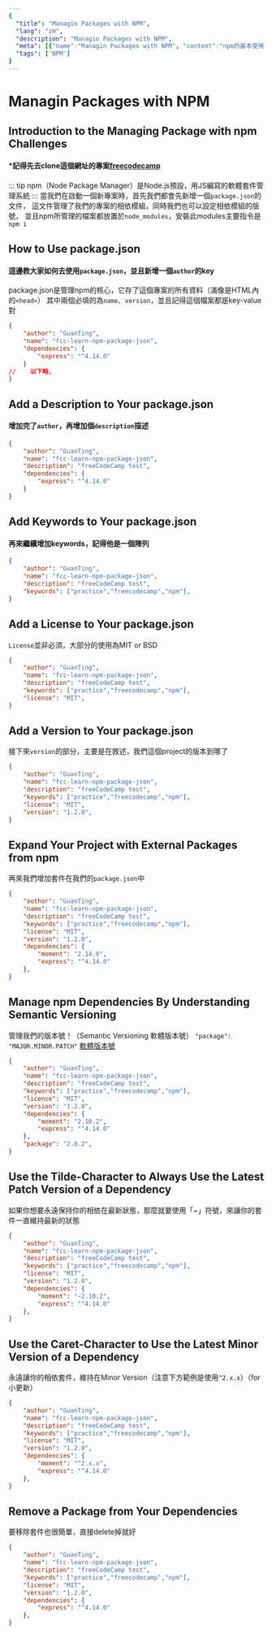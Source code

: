 ```yaml
---
{
  "title": "Managin Packages with NPM",
  "lang": "zH",
  "description": "Managin Packages with NPM",
  "meta": [{"name":"Managin Packages with NPM", "content":"npm的基本使用"}],
  "tags": ['NPM']
}
---
```

# Managin Packages with NPM

## Introduction to the Managing Package with npm Challenges
#### *記得先去clone這個網址的專案[freecodecamp](https://github.com/freeCodeCamp/boilerplate-npm/)
::: tip
npm（Node Package Manager）是Node.js預設，用JS編寫的軟體套件管理系統
:::
當我們在啟動一個新專案時，首先我們都會先新增一個`package.json`的文件，
這文件管理了我們的專案的相依模組，同時我們也可以設定相依模組的版號，
並且npm所管理的檔案都放置於`node_modules`，安裝此modules主要指令是
`npm i`

## How to Use package.json
#### 這邊教大家如何去使用`package.json`，並且新增一個`author`的key
package.json是管理npm的核心，它存了這個專案的所有資料（滿像是HTML內的`<head>`）
其中兩個必填的為`name`、`version`，並且記得這個檔案都是key-value對
```json
{
	"author": "GuanTing",
	"name": "fcc-learn-npm-package-json",
	"dependencies": {
		"express": "^4.14.0"
	}
//    以下略,
}
```

## Add a Description to Your package.json
#### 增加完了`author`，再增加個`description`描述
```json
{
    "author": "GuanTing",
	"name": "fcc-learn-npm-package-json",
	"description": "freeCodeCamp test",
	"dependencies": {
		"express": "^4.14.0"
	}
}
```

## Add Keywords to Your package.json
#### 再來繼續增加keywords，記得他是一個陣列
```json
{
    "author": "GuanTing",
  	"name": "fcc-learn-npm-package-json",
  	"description": "freeCodeCamp test",
  	"keywords": ["practice","freecodecamp","npm"],
}
```

## Add a License to Your package.json
`License`並非必須，大部分的使用為MIT or BSD
```json
{
    "author": "GuanTing",
  	"name": "fcc-learn-npm-package-json",
  	"description": "freeCodeCamp test",
  	"keywords": ["practice","freecodecamp","npm"],
  	"license": "MIT",
}
```

## Add a Version to Your package.json
接下來`version`的部分，主要是在敘述，我們這個project的版本到哪了
```json
{
    "author": "GuanTing",
	"name": "fcc-learn-npm-package-json",
	"description": "freeCodeCamp test",
	"keywords": ["practice","freecodecamp","npm"],
	"license": "MIT",
	"version": "1.2.0",
}
```
## Expand Your Project with External Packages from npm
再來我們增加套件在我們的`package.json`中
```json
{
    "author": "GuanTing",
	"name": "fcc-learn-npm-package-json",
	"description": "freeCodeCamp test",
	"keywords": ["practice","freecodecamp","npm"],
	"license": "MIT",
	"version": "1.2.0",
	"dependencies": {
		"moment": "2.14.0",
		"express": "^4.14.0"
	},
}
```

## Manage npm Dependencies By Understanding Semantic Versioning
管理我們的版本號！（Semantic Versioning 軟體版本號）
```"package": "MAJOR.MINOR.PATCH"```
[軟體版本號](https://zh.wikipedia.org/wiki/%E8%BB%9F%E4%BB%B6%E7%89%88%E6%9C%AC%E8%99%9F)
```json
{
    "author": "GuanTing",
	"name": "fcc-learn-npm-package-json",
	"description": "freeCodeCamp test",
	"keywords": ["practice","freecodecamp","npm"],
	"license": "MIT",
	"version": "1.2.0",
	"dependencies": {
		"moment": "2.10.2",
		"express": "^4.14.0"
	},
	"package": "2.0.2",
}
```

## Use the Tilde-Character to Always Use the Latest Patch Version of a Dependency
如果你想要永遠保持你的相依在最新狀態，那麼就要使用「~」符號，來讓你的套件一直維持最新的狀態
```json
{
	"author": "GuanTing",
	"name": "fcc-learn-npm-package-json",
	"description": "freeCodeCamp test",
	"keywords": ["practice","freecodecamp","npm"],
	"license": "MIT",
	"version": "1.2.0",
	"dependencies": {
		"moment": "~2.10.2",
		"express": "^4.14.0"
	},
}
```

## Use the Caret-Character to Use the Latest Minor Version of a Dependency
永遠讓你的相依套件，維持在Minor Version（注意下方範例是使用`^2.x.x`）（for小更新）
```json
{
    "author": "GuanTing",
  	"name": "fcc-learn-npm-package-json",
  	"description": "freeCodeCamp test",
  	"keywords": ["practice","freecodecamp","npm"],
  	"license": "MIT",
  	"version": "1.2.0",
  	"dependencies": {
  		"moment": "^2.x.x",
  		"express": "^4.14.0"
  	},
}
```

## Remove a Package from Your Dependencies
要移除套件也很簡單，直接delete掉就好
```json
{
    "author": "GuanTing",
	"name": "fcc-learn-npm-package-json",
	"description": "freeCodeCamp test",
	"keywords": ["practice","freecodecamp","npm"],
	"license": "MIT",
	"version": "1.2.0",
	"dependencies": {
		"express": "^4.14.0"
	},
}
```

